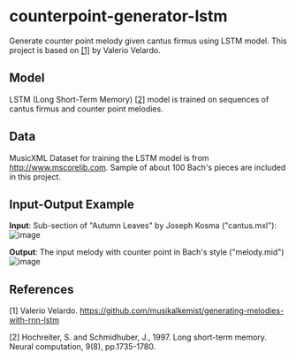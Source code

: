 # counterpoint-generator-lstm
Generate counter point melody given cantus firmus using LSTM model. 
This project is based on [[1]](#1) by Valerio Velardo.

## Model
LSTM (Long Short-Term Memory) [[2]](#2) model is trained on sequences of cantus firmus and counter point melodies.

## Data
MusicXML Dataset for training the LSTM model is from http://www.mscorelib.com.
Sample of about 100 Bach's pieces are included in this project.

## Input-Output Example

**Input**: Sub-section of "Autumn Leaves" by Joseph Kosma ("cantus.mxl"):
![image](https://github.com/AdamLauz/counterpoint-generator-lstm/assets/2620814/c5ab5d14-b526-41c2-b34b-91ccbb80800a)

**Output**: The input melody with counter point in Bach's style ("melody.mid")
![image](https://github.com/AdamLauz/counterpoint-generator-lstm/assets/2620814/9944594d-0d21-44ea-9ef3-224479065bbf)


## References
<a id="1">[1]</a>
Valerio Velardo.
https://github.com/musikalkemist/generating-melodies-with-rnn-lstm

<a id="2">[2]</a> 
Hochreiter, S. and Schmidhuber, J., 1997. 
Long short-term memory.
Neural computation, 9(8), pp.1735-1780.
